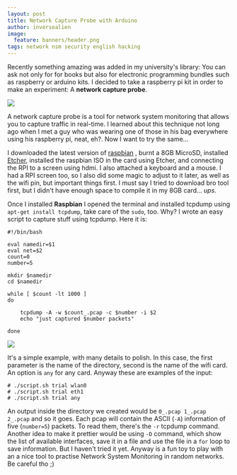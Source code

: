 ```yaml
---
layout: post
title: Network Capture Probe with Arduino
author: inversealien
image:
  feature: banners/header.png
tags: network nsm security english hacking
---
```

Recently something amazing was added in my university's library: You can ask not only for for books but also for electronic programming bundles such as raspberry or arduino kits. I decided to take a raspberry pi kit in order to make an experiment: A **network capture probe**.

![](https://thepracticaldev.s3.amazonaws.com/i/go7r450eu0ysx2uy09mr.jpg)

A network capture probe is a tool for network system monitoring that allows you to capture traffic in real-time. I learned about this technique not long ago when I met a guy who was wearing one of those in his bag everywhere using his raspberry pi, neat, eh?. Now I want to try the same...

I downloaded the latest version of [raspbian](https://downloads.raspberrypi.org/raspbian_latest) , burnt a 8GB MicroSD, installed [Etcher](https://etcher.io/), installed the raspbian ISO in the card using Etcher, and connecting the RPI to a screen using hdmi. I also attached a keyboard and a mouse. I had a RPI screen too, so I also did some magic to adjust to it later, as well as the wifi pin, but important things first. I must say I tried to download bro tool first, but I didn't have enough space to compile it in my 8GB card... _ups_.

Once I installed **Raspbian** I opened the terminal and installed tcpdump using `apt-get install tcpdump`, take care of the `sudo`, too. Why? I wrote an easy script to capture stuff using tcpdump. Here it is:

```
#!/bin/bash

eval namedir=$1
eval net=$2
count=0
number=5

mkdir $namedir
cd $namedir

while [ $count -lt 1000 ]
do

    tcpdump -A -w $count_.pcap -c $number -i $2
    echo "just captured $number packets" 

done

```
![](https://thepracticaldev.s3.amazonaws.com/i/r7ad5rfjzgafiv3c3zmg.jpg)

It's a simple example, with many details to polish. In this case, the first parameter is the name of the directory, second is the name of the wifi card. An option is `any` for any card. Anyway these are examples of the input:

```
# ./script.sh trial wlan0
# ./script.sh trial eth1
# ./script.sh trial any

```

An output inside the directory we created would be `0_.pcap 1_.pcap 2_.pcap` and so it goes. Each pcap will contain the ASCII (`-A`) information of five (`number=5`) packets. To read them, there's the `-r` tcpdump command. Another idea to make it prettier would be using `-D` command, which show the list of available interfaces, save it in a file and use the file in a `for` loop to save information. But I haven't tried it yet. Anyway is a fun toy to play with an a nice tool to practise Network System Monitoring in random networks. Be careful tho ;) 
